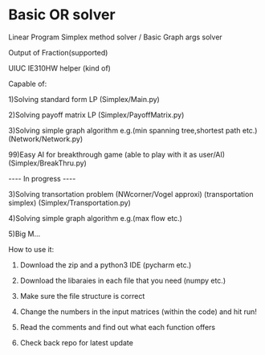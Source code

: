 # Basic OR solver
Linear Program Simplex method solver / Basic Graph args solver

Output of Fraction(supported)

UIUC IE310HW helper (kind of)

Capable of: 

1)Solving standard form LP (Simplex/Main.py)

2)Solving payoff matrix LP (Simplex/PayoffMatrix.py)

3)Solving simple graph algorithm e.g.(min spanning tree,shortest path etc.) (Network/Network.py)

99)Easy AI for breakthrough game (able to play with it as user/AI) (Simplex/BreakThru.py)

---- In progress  ----

3)Solving transortation problem (NWcorner/Vogel approxi) (transportation simplex) (Simplex/Transportation.py)

4)Solving simple graph algorithm e.g.(max flow etc.)

5)Big M...



How to use it:

1) Download the zip and a python3 IDE (pycharm etc.)

2) Download the libaraies in each file that you need (numpy etc.)

3) Make sure the file structure is correct

4) Change the numbers in the input matrices (within the code) and hit run!

5) Read the comments and find out what each function offers

6) Check back repo for latest update
